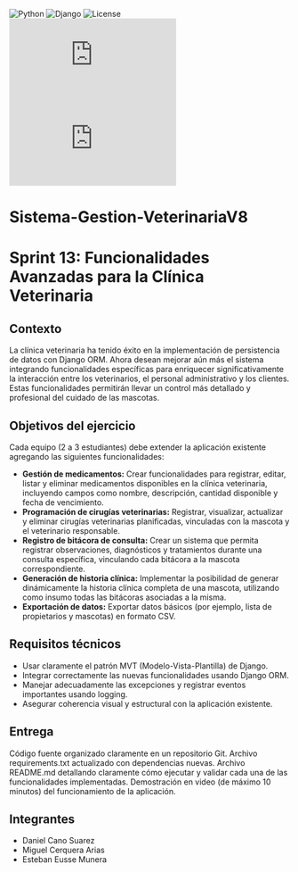 ![Python](https://img.shields.io/badge/python-3.8+-blue.svg)
![Django](https://img.shields.io/badge/django-3.2+-green.svg)
![License](https://img.shields.io/github/license/dcanosu/https://github.com/dcanosu/Sistema-Gestion-VeterinariaV8)
![Last Commit](https://img.shields.io/github/last-commit/dcanosu/https://github.com/dcanosu/Sistema-Gestion-VeterinariaV8/edit/main/README.md)
![Issues](https://img.shields.io/github/issues/dcanosu/https://github.com/dcanosu/Sistema-Gestion-VeterinariaV8/edit/main/README.md)


# Sistema-Gestion-VeterinariaV8
# Sprint 13: Funcionalidades Avanzadas para la Clínica Veterinaria

## Contexto
La clínica veterinaria ha tenido éxito en la implementación de persistencia de datos con Django ORM. Ahora desean mejorar aún más el sistema integrando funcionalidades específicas para enriquecer significativamente la interacción entre los veterinarios, el personal administrativo y los clientes. Estas funcionalidades permitirán llevar un control más detallado y profesional del cuidado de las mascotas.

## Objetivos del ejercicio
Cada equipo (2 a 3 estudiantes) debe extender la aplicación existente agregando las siguientes funcionalidades:

- **Gestión de medicamentos:** Crear funcionalidades para registrar, editar, listar y eliminar medicamentos disponibles en la clínica veterinaria, incluyendo campos como nombre, descripción, cantidad disponible y fecha de vencimiento.
- **Programación de cirugías veterinarias:** Registrar, visualizar, actualizar y eliminar cirugías veterinarias planificadas, vinculadas con la mascota y el veterinario responsable.
- **Registro de bitácora de consulta:** Crear un sistema que permita registrar observaciones, diagnósticos y tratamientos durante una consulta específica, vinculando cada bitácora a la mascota correspondiente.
- **Generación de historia clínica:** Implementar la posibilidad de generar dinámicamente la historia clínica completa de una mascota, utilizando como insumo todas las bitácoras asociadas a la misma.
- **Exportación de datos:** Exportar datos básicos (por ejemplo, lista de propietarios y mascotas) en formato CSV.
  
## Requisitos técnicos
- Usar claramente el patrón MVT (Modelo-Vista-Plantilla) de Django.
- Integrar correctamente las nuevas funcionalidades usando Django ORM.
- Manejar adecuadamente las excepciones y registrar eventos importantes usando logging.
- Asegurar coherencia visual y estructural con la aplicación existente.
  
## Entrega
Código fuente organizado claramente en un repositorio Git.
Archivo requirements.txt actualizado con dependencias nuevas.
Archivo README.md detallando claramente cómo ejecutar y validar cada una de las funcionalidades implementadas.
Demostración en video (de máximo 10 minutos) del funcionamiento de la aplicación.

## Integrantes
- Daniel Cano Suarez
- Miguel Cerquera Arias
- Esteban Eusse Munera
